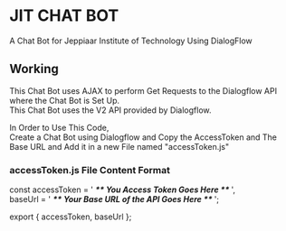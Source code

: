 # JIT CHAT BOT
A Chat Bot for Jeppiaar Institute of Technology Using DialogFlow

## Working
This Chat Bot uses AJAX to perform Get Requests to the Dialogflow API where the Chat Bot is Set Up. <br />
This Chat Bot uses the V2 API provided by Dialogflow.

In Order to Use This Code, <br />
Create a Chat Bot using Dialogflow and Copy the AccessToken and The Base URL and Add it in a new File named "accessToken.js"

### accessToken.js File Content Format

const accessToken = ' <em><strong> ** You Access Token Goes Here ** </strong></em>', <br />
      baseUrl = ' <em><strong> ** Your Base URL of the API Goes Here ** </strong></em> ';

export { accessToken, baseUrl };
